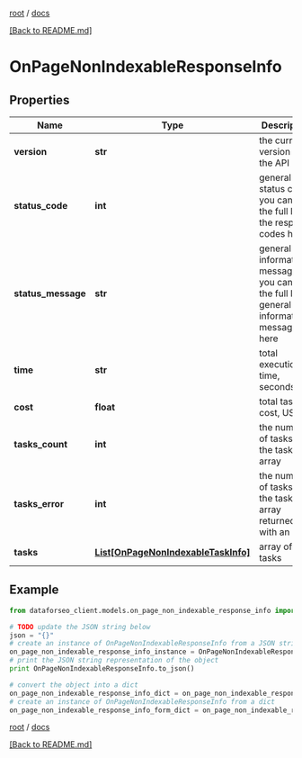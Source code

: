 [root](./../ "root") / [docs](./ "docs")

[[Back to README.md]](./../README.md "[Back to README.md]")

# OnPageNonIndexableResponseInfo

## Properties

Name | Type | Description | Notes
------------ | ------------- | ------------- | -------------
**version** | **str** | the current version of the API | [optional]
**status_code** | **int** | general status code you can find the full list of the response codes here | [optional]
**status_message** | **str** | general informational message you can find the full list of general informational messages here | [optional]
**time** | **str** | total execution time, seconds | [optional]
**cost** | **float** | total tasks cost, USD | [optional]
**tasks_count** | **int** | the number of tasks in the tasks array | [optional]
**tasks_error** | **int** | the number of tasks in the tasks array returned with an error | [optional]
**tasks** | [**List[OnPageNonIndexableTaskInfo]**](OnPageNonIndexableTaskInfo.md) | array of tasks | [optional]

## Example

```python
from dataforseo_client.models.on_page_non_indexable_response_info import OnPageNonIndexableResponseInfo

# TODO update the JSON string below
json = "{}"
# create an instance of OnPageNonIndexableResponseInfo from a JSON string
on_page_non_indexable_response_info_instance = OnPageNonIndexableResponseInfo.from_json(json)
# print the JSON string representation of the object
print OnPageNonIndexableResponseInfo.to_json()

# convert the object into a dict
on_page_non_indexable_response_info_dict = on_page_non_indexable_response_info_instance.to_dict()
# create an instance of OnPageNonIndexableResponseInfo from a dict
on_page_non_indexable_response_info_form_dict = on_page_non_indexable_response_info.from_dict(on_page_non_indexable_response_info_dict)
```

  

[root](./../ "root") / [docs](./ "docs")

[[Back to README.md]](./../README.md "[Back to README.md]")